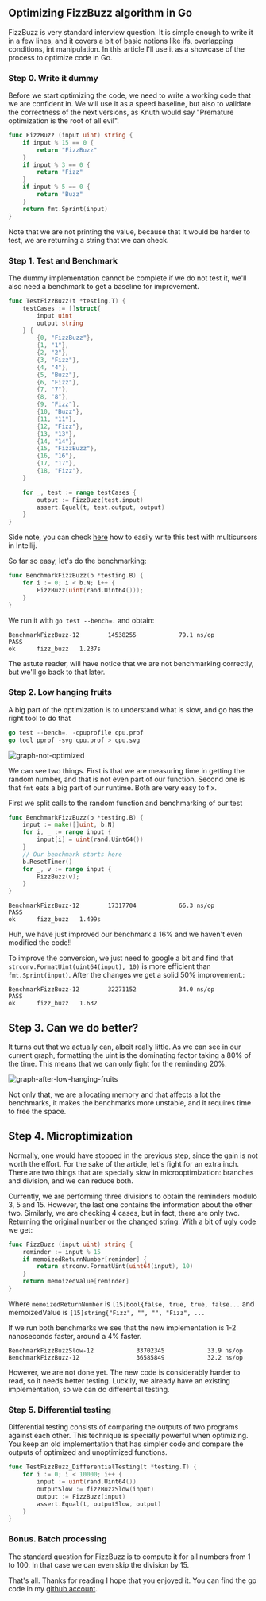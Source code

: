 ## Optimizing FizzBuzz algorithm in Go
FizzBuzz is very standard interview question. It is simple enough to write it in a few lines, and it covers a bit of basic notions like ifs, overlapping conditions, int manipulation. In this article I'll use it as a showcase of the process to optimize code in Go.

### Step 0. Write it dummy
Before we start optimizing the code, we need to write a working code that we are confident in.
We will use it as a speed baseline, but also to validate the correctness of the next versions, as Knuth would say "Premature optimization is the root of all evil".

```go
func FizzBuzz (input uint) string {
	if input % 15 == 0 {
		return "FizzBuzz"
	}
	if input % 3 == 0 {
		return "Fizz"
	}
	if input % 5 == 0 {
		return "Buzz"
	}
	return fmt.Sprint(input)
}
```

Note that we are not printing the value, because that it would be harder to test, we are returning a string that we can check.

### Step 1. Test and Benchmark
The dummy implementation cannot be complete if we do not test it, we'll also need a benchmark to get a baseline for improvement.

```go
func TestFizzBuzz(t *testing.T) {
	testCases := []struct{
		input uint
		output string
	} {
		{0, "FizzBuzz"},
		{1, "1"},
		{2, "2"},
		{3, "Fizz"},
		{4, "4"},
		{5, "Buzz"},
		{6, "Fizz"},
		{7, "7"},
		{8, "8"},
		{9, "Fizz"},
		{10, "Buzz"},
		{11, "11"},
		{12, "Fizz"},
		{13, "13"},
		{14, "14"},
		{15, "FizzBuzz"},
		{16, "16"},
		{17, "17"},
		{18, "Fizz"},
	}

	for _, test := range testCases {
		output := FizzBuzz(test.input)
		assert.Equal(t, test.output, output)
	}
}
``` 

Side note, you can check [here](https://medium.com/@furstenheim/multi-cursors-for-intellij-de88f2dfeabc) how to easily write this test with multicursors in Intellij.

So far so easy, let's do the benchmarking:

```go
func BenchmarkFizzBuzz(b *testing.B) {
	for i := 0; i < b.N; i++ {
		FizzBuzz(uint(rand.Uint64()));
	}
}
```

We run it with `go test --bench=.` and obtain:

```
BenchmarkFizzBuzz-12    	14538255	        79.1 ns/op
PASS
ok  	fizz_buzz	1.237s
```
The astute reader, will have notice that we are not benchmarking correctly, but we'll go back to that later.

### Step 2. Low hanging fruits
A big part of the optimization is to understand what is slow, and go has the right tool to do that

```go
go test --bench=. -cpuprofile cpu.prof
go tool pprof -svg cpu.prof > cpu.svg
```

![graph-not-optimized](./graph-not-optimized.png)

We can see two things. First is that we are measuring time in getting the random number, and that is not even part of our function. Second one is that `fmt` eats a big part of our runtime. Both are very easy to fix.

First we split calls to the random function and benchmarking of our test

```go
func BenchmarkFizzBuzz(b *testing.B) {
	input := make([]uint, b.N)
	for i, _ := range input {
		input[i] = uint(rand.Uint64())
	}
	// Our benchmark starts here 
	b.ResetTimer()
	for _, v := range input {
		FizzBuzz(v);
	}
}
```

```
BenchmarkFizzBuzz-12    	17317704	        66.3 ns/op
PASS
ok  	fizz_buzz	1.499s
```    

Huh, we have just improved our benchmark a 16% and we haven't even modified the code!!

To improve the conversion, we just need to google a bit and find that `strconv.FormatUint(uint64(input), 10)` is more efficient than `fmt.Sprint(input)`. After the changes we get a solid 50% improvement.:

```
BenchmarkFizzBuzz-12    	32271152	        34.0 ns/op
PASS
ok  	fizz_buzz	1.632
```

## Step 3. Can we do better?
It turns out that we actually can, albeit really little. As we can see in our current graph, formatting the uint is the dominating factor taking a 80% of the time. This means that we can only fight for the reminding 20%.

![graph-after-low-hanging-fruits](optimized-low-hanging-fruit.png)

Not only that, we are allocating memory and that affects a lot the benchmarks, it makes the benchmarks more unstable, and it requires time to free the space.

## Step 4. Microptimization
Normally, one would have stopped in the previous step, since the gain is not worth the effort. For the sake of the article, let's fight for an extra inch. There are two things that are specially slow in microoptimization: branches and division, and we can reduce both.

Currently, we are performing three divisions to obtain the reminders modulo 3, 5 and 15. However, the last one contains the information about the other two. Similarly, we are checking 4 cases, but in fact, there are only two. Returning the original number or the changed string. With a bit of ugly code we get:

```go
func FizzBuzz (input uint) string {
	reminder := input % 15
	if memoizedReturnNumber[reminder] {
		return strconv.FormatUint(uint64(input), 10)
	}
	return memoizedValue[reminder]
}
```
Where `memoizedReturnNumber` is `[15]bool{false, true, true, false...` and memoizedValue is `[15]string{"Fizz", "", "", "Fizz", ...`

If we run both benchmarks we see that the new implementation is 1-2 nanoseconds faster, around a 4% faster.

```
BenchmarkFizzBuzzSlow-12        	33702345	        33.9 ns/op
BenchmarkFizzBuzz-12            	36585849	        32.2 ns/op
```

However, we are not done yet. The new code is considerably harder to read, so it needs better testing. Luckily, we already have an existing implementation, so we can do differential testing.

### Step 5. Differential testing
Differential testing consists of comparing the outputs of two programs against each other. This technique is specially powerful when optimizing. You keep an old implementation that has simpler code and compare the outputs of optimized and unoptimized functions.

```go
func TestFizzBuzz_DifferentialTesting(t *testing.T) {
	for i := 0; i < 10000; i++ {
		input := uint(rand.Uint64())
		outputSlow := fizzBuzzSlow(input)
		output := FizzBuzz(input)
		assert.Equal(t, outputSlow, output)
	}
}
```

### Bonus. Batch processing
The standard question for FizzBuzz is to compute it for all numbers from 1 to 100. In that case we can even skip the division by 15.

That's all. Thanks for reading I hope that you enjoyed it. You can find the go code in my [github account](https://github.com/furstenheim/articles/tree/master/go-fizz-buzz).
